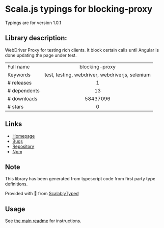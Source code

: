 
# Scala.js typings for blocking-proxy

Typings are for version 1.0.1

## Library description:
WebDriver Proxy for testing rich clients. It block certain calls until Angular is done updating the page under test.

|                    |                 |
| ------------------ | :-------------: |
| Full name          | blocking-proxy |
| Keywords           | test, testing, webdriver, webdriverjs, selenium |
| # releases         | 1 |
| # dependents       | 13 |
| # downloads        | 58437096 |
| # stars            | 0 |

## Links
- [Homepage](https://github.com/angular/blocking-proxy)
- [Bugs](https://github.com/angular/jasminewd/issues)
- [Repository](https://github.com/angular/jasminewd)
- [Npm](https://www.npmjs.com/package/blocking-proxy)
    


## Note
This library has been generated from typescript code from first party type definitions.

Provided with :purple_heart: from [ScalablyTyped](https://github.com/oyvindberg/ScalablyTyped)

## Usage
See [the main readme](../../readme.md) for instructions.



